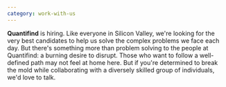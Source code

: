```yaml
---
category: work-with-us
---
```


**Quantifind** is hiring. Like everyone in Silicon Valley, we're looking for the very best candidates to help us solve the complex problems we face each day. But there's something more than problem solving to the people at Quantifind: a burning desire to disrupt. Those who want to follow a well-defined path may not feel at home here. But if you're determined to break the mold while collaborating with a diversely skilled group of individuals, we'd love to talk.